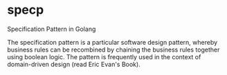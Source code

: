 # specp
Specification Pattern in Golang

The specification pattern is a particular software design pattern, whereby business rules can be recombined by chaining the business rules together using boolean logic. The pattern is frequently used in the context of domain-driven design (read Eric Evan's Book).
